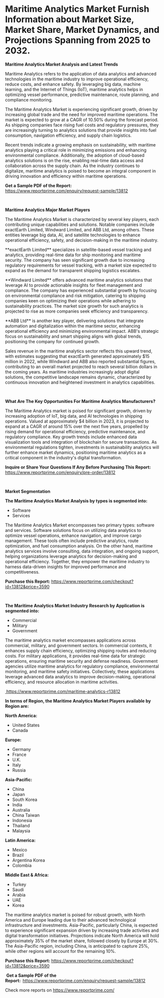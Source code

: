 <p><h1>Maritime Analytics Market Furnish Information about Market Size, Market Share, Market Dynamics, and Projections Spanning from 2025 to 2032.</h1></p><p><strong>Maritime Analytics Market Analysis and Latest Trends</strong></p>
<p><p>Maritime Analytics refers to the application of data analytics and advanced technologies in the maritime industry to improve operational efficiency, reduce costs, and enhance safety. By leveraging big data, machine learning, and the Internet of Things (IoT), maritime analytics helps in optimizing vessel performance, predictive maintenance, route planning, and compliance monitoring.</p><p>The Maritime Analytics Market is experiencing significant growth, driven by increasing global trade and the need for improved maritime operations. The market is expected to grow at a CAGR of 10.50% during the forecast period. As shipping companies face rising fuel costs and regulatory pressures, they are increasingly turning to analytics solutions that provide insights into fuel consumption, navigation efficiency, and supply chain logistics. </p><p>Recent trends indicate a growing emphasis on sustainability, with maritime analytics playing a critical role in minimizing emissions and enhancing environmental compliance. Additionally, the adoption of cloud-based analytics solutions is on the rise, enabling real-time data access and collaboration across the supply chain. As the industry continues to digitalize, maritime analytics is poised to become an integral component in driving innovation and efficiency within maritime operations.</p></p>
<p><strong>Get a Sample PDF of the Report:&nbsp;</strong> <a href="https://www.reportprime.com/enquiry/request-sample/13812?utm_campaign=2447&utm_medium=2&utm_source=Github&utm_content=ia&utm_term=20032025&utm_id=maritime-analytics">https://www.reportprime.com/enquiry/request-sample/13812</a></p>
<p>&nbsp;</p>
<p><strong>Maritime Analytics Major Market Players</strong></p>
<p><p>The Maritime Analytics Market is characterized by several key players, each contributing unique capabilities and solutions. Notable companies include exactEarth Limited, Windward Limited, and ABB Ltd, among others. These entities leverage big data, AI, and satellite technologies to enhance operational efficiency, safety, and decision-making in the maritime industry.</p><p>**exactEarth Limited** specializes in satellite-based vessel tracking and analytics, providing real-time data for ship monitoring and maritime security. The company has seen significant growth due to increasing regulatory requirements for vessel tracking, with a market size expected to expand as the demand for transparent shipping logistics escalates.</p><p>**Windward Limited** offers advanced maritime analytics solutions that leverage AI to provide actionable insights for fleet management and compliance. The company has experienced substantial growth by focusing on environmental compliance and risk mitigation, catering to shipping companies keen on optimizing their operations while adhering to sustainability practices. The market size growth for such analytics is projected to rise as more companies seek efficiency and transparency.</p><p>**ABB Ltd** is another key player, delivering solutions that integrate automation and digitalization within the maritime sector, enhancing operational efficiency and minimizing environmental impact. ABB's strategic focus on sustainability and smart shipping aligns with global trends, positioning the company for continued growth.</p><p>Sales revenue in the maritime analytics sector reflects this upward trend, with estimates suggesting that exactEarth generated approximately $15 million in 2022, while Windward and ABB also reported substantial figures, contributing to an overall market projected to reach several billion dollars in the coming years. As maritime industries increasingly adopt digital solutions, the competitive landscape remains dynamic, characterized by continuous innovation and heightened investment in analytics capabilities.</p></p>
<p>&nbsp;</p>
<p><strong>What Are The Key Opportunities For Maritime Analytics Manufacturers?</strong></p>
<p><p>The Maritime Analytics market is poised for significant growth, driven by increasing adoption of IoT, big data, and AI technologies in shipping operations. Valued at approximately $4 billion in 2023, it is projected to expand at a CAGR of around 15% over the next five years, propelled by rising demand for operational efficiency, predictive maintenance, and regulatory compliance. Key growth trends include enhanced data visualization tools and integration of blockchain for secure transactions. As environmental regulations tighten, investments in sustainability analytics will further enhance market dynamics, positioning maritime analytics as a critical component in the industry's digital transformation.</p></p>
<p><strong>Inquire or Share Your Questions If Any Before Purchasing This Report:</strong> <a href="https://www.reportprime.com/enquiry/pre-order/13812?utm_campaign=2447&utm_medium=2&utm_source=Github&utm_content=ia&utm_term=20032025&utm_id=maritime-analytics">https://www.reportprime.com/enquiry/pre-order/13812</a></p>
<p>&nbsp;</p>
<p><strong>Market Segmentation</strong></p>
<p><strong>The Maritime Analytics Market Analysis by types is segmented into:</strong></p>
<p><ul><li>Software</li><li>Services</li></ul></p>
<p><p>The Maritime Analytics Market encompasses two primary types: software and services. Software solutions focus on utilizing data analytics to optimize vessel operations, enhance navigation, and improve cargo management. These tools often include predictive analytics, route optimization, and fuel consumption analysis. On the other hand, maritime analytics services involve consulting, data integration, and ongoing support, helping organizations leverage analytics for decision-making and operational efficiency. Together, they empower the maritime industry to harness data-driven insights for improved performance and competitiveness.</p></p>
<p><strong>Purchase this Report:&nbsp;</strong><a href="https://www.reportprime.com/checkout?id=13812&price=3590&utm_campaign=2447&utm_medium=2&utm_source=Github&utm_content=ia&utm_term=20032025&utm_id=maritime-analytics">https://www.reportprime.com/checkout?id=13812&price=3590</a></p>
<p>&nbsp;</p>
<p><strong>The Maritime Analytics Market Industry Research by Application is segmented into:</strong></p>
<p><ul><li>Commercial</li><li>Military</li><li>Government</li></ul></p>
<p><p>The maritime analytics market encompasses applications across commercial, military, and government sectors. In commercial contexts, it enhances supply chain efficiency, optimizing shipping routes and reducing costs. For military applications, it provides real-time data for strategic operations, ensuring maritime security and defense readiness. Government agencies utilize maritime analytics for regulatory compliance, environmental monitoring, and maritime safety initiatives. Collectively, these applications leverage advanced data analytics to improve decision-making, operational efficiency, and resource allocation in maritime activities.</p></p>
<p><a href="https://www.reportprime.com/maritime-analytics-r13812?utm_campaign=2447&utm_medium=2&utm_source=Github&utm_content=ia&utm_term=20032025&utm_id=maritime-analytics">&nbsp;https://www.reportprime.com/maritime-analytics-r13812</a></p>
<p><strong>In terms of Region, the Maritime Analytics Market Players available by Region are:</strong></p>
<p>
    <p> <strong> North America: </strong>
        <ul>
            <li>United States</li>
            <li>Canada</li>
        </ul>
        </p> 
    <p> <strong> Europe: </strong>
        <ul>
            <li>Germany</li>
            <li>France</li>
            <li>U.K.</li>
            <li>Italy</li>
            <li>Russia</li>
        </ul>
        </p> 
    <p> <strong> Asia-Pacific: </strong>
        <ul>
            <li>China</li>
            <li>Japan</li>
            <li>South Korea</li>
            <li>India</li>
            <li>Australia</li>
            <li>China Taiwan</li>
            <li>Indonesia</li>
            <li>Thailand</li>
            <li>Malaysia</li>
        </ul>
        </p> 
    <p> <strong> Latin America: </strong>
        <ul>
            <li>Mexico</li>
            <li>Brazil</li>
            <li>Argentina Korea</li>
            <li>Colombia</li>
        </ul>
        </p> 
    <p> <strong> Middle East & Africa: </strong>
        <ul>
            <li>Turkey</li>
            <li>Saudi</li>
            <li>Arabia</li>
            <li>UAE</li>
            <li>Korea</li>
        </ul>
    </p>
    </p>
<p><p>The maritime analytics market is poised for robust growth, with North America and Europe leading due to their advanced technological infrastructure and investments. Asia-Pacific, particularly China, is expected to experience significant expansion driven by increasing trade activities and digital transformation initiatives. Projections indicate North America will hold approximately 35% of the market share, followed closely by Europe at 30%. The Asia-Pacific region, including China, is anticipated to capture 25%, while other regions will account for the remaining 10%.</p></p>
<p><strong>Purchase this Report: </strong><a href="https://www.reportprime.com/checkout?id=13812&price=3590&utm_campaign=2447&utm_medium=2&utm_source=Github&utm_content=ia&utm_term=20032025&utm_id=maritime-analytics">https://www.reportprime.com/checkout?id=13812&price=3590</a></p>
<p>&nbsp;<strong>Get a Sample PDF of the Report:&nbsp;&nbsp;</strong><a href="https://www.reportprime.com/enquiry/request-sample/13812?utm_campaign=2447&utm_medium=2&utm_source=Github&utm_content=ia&utm_term=20032025&utm_id=maritime-analytics">https://www.reportprime.com/enquiry/request-sample/13812</a></p>
<p><strong></strong></p>
<p>Check more reports on <a href="https://www.reportprime.com/?utm_campaign=2447&utm_medium=2&utm_source=Github&utm_content=ia&utm_term=20032025&utm_id=maritime-analytics">https://www.reportprime.com/</a></p>